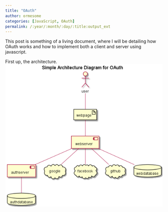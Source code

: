 ```yaml
---
title: "OAuth"
author: ormesome
categories: [JavaScript, OAuth]
permalink: /:year/:month/:day/:title:output_ext
---
```


This post is something of a living document, where I will be detailing how OAuth works and how to implement both a client and server using javascript.

First up, the architecture.
![Basic Architecture](images/images.png)
